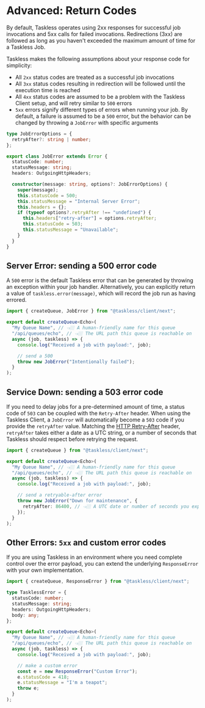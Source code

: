 # Advanced: Return Codes

By default, Taskless operates using 2xx responses for successful job invocations and 5xx calls for failed invocations. Redirections (3xx) are followed as long as you haven't exceeded the maximum amount of time for a Taskless Job.

Taskless makes the following assumptions about your response code for simplicity:

- All `2xx` status codes are treated as a successful job invocations
- All `3xx` status codes resulting in redirection will be followed until the execution time is reached
- All `4xx` status codes are assumed to be a problem with the Taskless Client setup, and will retry similar to `500` errors
- `5xx` errors signify different types of errors when running your job. By default, a failure is assumed to be a `500` error, but the behavior can be changed by throwing a `JobError` with specific arguments

```ts
type JobErrorOptions = {
  retryAfter?: string | number;
};

export class JobError extends Error {
  statusCode: number;
  statusMessage: string;
  headers: OutgoingHttpHeaders;

  constructor(message: string, options?: JobErrorOptions) {
    super(message);
    this.statusCode = 500;
    this.statusMessage = "Internal Server Error";
    this.headers = {};
    if (typeof options?.retryAfter !== "undefined") {
      this.headers["retry-after"] = options.retryAfter;
      this.statusCode = 503;
      this.statusMessage = "Unavailable";
    }
  }
}
```

## Server Error: sending a 500 error code

A `500` error is the default Taskless error that can be generated by throwing an exception within your job handler. Alternatively, you can explicitly return a value of `taskless.error(message)`, which will record the job run as having errored.

```ts
import { createQueue, JobError } from "@taskless/client/next";

export default createQueue<Echo>(
  "My Queue Name", // 👈🏼 A human-friendly name for this queue
  "/api/queues/echo", // 👈🏼 The URL path this queue is reachable on
  async (job, taskless) => {
    console.log("Received a job with payload:", job);

    // send a 500
    throw new JobError("Intentionally failed");
  }
);
```

## Service Down: sending a 503 error code

If you need to delay jobs for a pre-determined amount of time, a status code of `503` can be coupled with the `Retry-After` header. When using the Taskless Client, a `JobError` will automatically become a `503` code if you provide the `retryAfter` value. Matching the [HTTP Retry-After](https://developer.mozilla.org/en-US/docs/Web/HTTP/Headers/Retry-After) header, `retryAfter` takes either a date as a UTC string, or a number of seconds that Taskless should respect before retrying the request.

```ts
import { createQueue } from "@taskless/client/next";

export default createQueue<Echo>(
  "My Queue Name", // 👈🏼 A human-friendly name for this queue
  "/api/queues/echo", // 👈🏼 The URL path this queue is reachable on
  async (job, taskless) => {
    console.log("Received a job with payload:", job);

    // send a retryable-after error
    throw new JobError("Down for maintenance", {
      retryAfter: 86400, // 👈🏼 A UTC date or number of seconds you expect this endpoint to be down for
    });
  }
);
```

## Other Errors: `5xx` and custom error codes

If you are using Taskless in an environment where you need complete control over the error payload, you can extend the underlying `ResponseError` with your own implementation.

```ts
import { createQueue, ResponseError } from "@taskless/client/next";

type TasklessError = {
  statusCode: number;
  statusMessage: string;
  headers: OutgoingHttpHeaders;
  body: any;
};

export default createQueue<Echo>(
  "My Queue Name", // 👈🏼 A human-friendly name for this queue
  "/api/queues/echo", // 👈🏼 The URL path this queue is reachable on
  async (job, taskless) => {
    console.log("Received a job with payload:", job);

    // make a custom error
    const e = new ResponseError("Custom Error");
    e.statusCode = 418;
    e.statusMessage = "I'm a teapot";
    throw e;
  }
);
```
